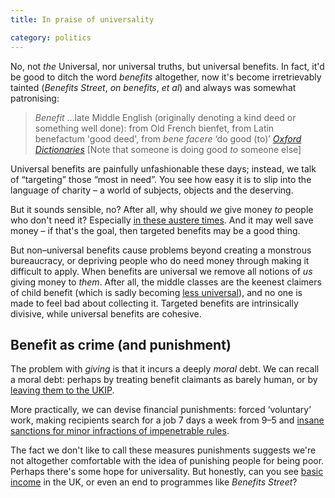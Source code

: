 ```yaml
---
title: In praise of universality

category: politics
---
```


No, not _the_ Universal, nor universal truths, but universal benefits. In fact, it'd be good to ditch the word <i>benefits</i> altogether, now it's become irretrievably tainted (<cite>Benefits Street</cite>, <i>on benefits</i>, <i>et al</i>) and always was somewhat patronising:

> <i>Benefit</i> &hellip;late Middle English (originally denoting a kind deed or something well done): from Old French bienfet, from Latin benefactum 'good deed', from <i>bene facere</i> &#8216;do good (to)&#8217; <cite><a href="https://www.oxforddictionaries.com/definition/english/benefit">Oxford Dictionaries</a></cite> [Note that someone is doing good *to* someone else]

Universal benefits are painfully unfashionable these days; instead, we talk of &#8220;targeting&#8221; those &#8220;most in need&#8221;. You see how easy it is to slip into the language of charity &#8211; a world of subjects, objects and the deserving.

But it sounds sensible, no? After all, why should *we* give money *to* people who don't need it? Especially <a href="/2014/09/logic-of-austerity/">in these austere times</a>. And it may well save money &#8211; if that's the goal, then targeted benefits may be a good thing.

But non&#8211;universal benefits cause problems beyond creating a monstrous bureaucracy, or depriving people who do need money through making it difficult to apply. When benefits are universal we remove all notions of *us* giving money to *them*. After all, the middle classes are the keenest claimers of child benefit (which is sadly becoming <a href="https://www.oxforddictionaries.com/definition/english/benefit">less universal</a>), and no one is made to feel bad about collecting it. Targeted benefits are intrinsically divisive, while universal benefits are cohesive.

## Benefit as crime (and punishment)

The problem with *giving* is that it incurs a deeply *moral* debt. We can recall a moral debt: perhaps by treating benefit claimants as barely human, or by <a href="/2014/09/matthew-parris-honest/">leaving them to the UKIP</a>.

More practically, we can devise financial punishments: forced &#8216;voluntary&#8217; work, making recipients search for a job 7 days a week from 9&#8211;5 and <a href="https://stupidsanctions.tumblr.com/">insane sanctions for minor infractions of impenetrable rules</a>.

The fact we don't like to call these measures punishments suggests we're not altogether comfortable with the idea of punishing people for being poor. Perhaps there's some hope for universality. But honestly, can you see <a href="/2013/09/basic-income/">basic income</a> in the UK, or even an end to programmes like <cite>Benefits Street</cite>?
